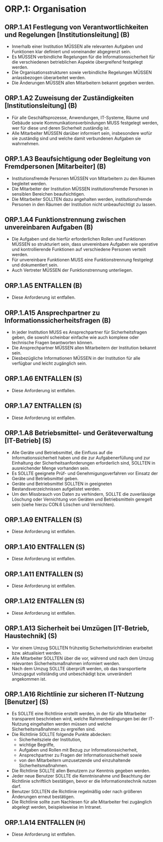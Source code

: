 # ORP.1: Organisation

## ORP.1.A1 Festlegung von Verantwortlichkeiten und Regelungen [Institutionsleitung] (B)

- Innerhalb einer Institution MÜSSEN alle relevanten Aufgaben und Funktionen klar definiert und voneinander abgegrenzt sein.
- Es MÜSSEN verbindliche Regelungen für die Informationssicherheit für die verschiedenen betrieblichen Aspekte übergreifend festgelegt werden.
- Die Organisationsstrukturen sowie verbindliche Regelungen MÜSSEN anlassbezogen überarbeitet werden.
- Die Änderungen MÜSSEN allen Mitarbeitern bekannt gegeben werden.

## ORP.1.A2 Zuweisung der Zuständigkeiten [Institutionsleitung] (B)

- Für alle Geschäftsprozesse, Anwendungen, IT-Systeme, Räume und Gebäude sowie Kommunikationsverbindungen MUSS festgelegt werden, wer für diese und deren Sicherheit zuständig ist.
- Alle Mitarbeiter MÜSSEN darüber informiert sein, insbesondere wofür sie zuständig sind und welche damit verbundenen Aufgaben sie wahrnehmen.

## ORP.1.A3 Beaufsichtigung oder Begleitung von Fremdpersonen [Mitarbeiter] (B)

- Institutionsfremde Personen MÜSSEN von Mitarbeitern zu den Räumen begleitet werden.
- Die Mitarbeiter der Institution MÜSSEN institutionsfremde Personen in sensiblen Bereichen beaufsichtigen.
- Die Mitarbeiter SOLLTEN dazu angehalten werden, institutionsfremde Personen in den Räumen der Institution nicht unbeaufsichtigt zu lassen.

## ORP.1.A4 Funktionstrennung zwischen unvereinbaren Aufgaben (B)

- Die Aufgaben und die hierfür erforderlichen Rollen und Funktionen MÜSSEN so strukturiert sein, dass unvereinbare Aufgaben wie operative und kontrollierende Funktionen auf verschiedene Personen verteilt werden.
- Für unvereinbare Funktionen MUSS eine Funktionstrennung festgelegt und dokumentiert sein.
- Auch Vertreter MÜSSEN der Funktionstrennung unterliegen.

## ORP.1.A5 ENTFALLEN (B)

- Diese Anforderung ist entfallen.

## ORP.1.A15 Ansprechpartner zu Informationssicherheitsfragen (B)

- In jeder Institution MUSS es Ansprechpartner für Sicherheitsfragen geben, die sowohl scheinbar einfache wie auch komplexe oder technische Fragen beantworten können.
- Die Ansprechpartner MÜSSEN allen Mitarbeitern der Institution bekannt sein.
- Diesbezügliche Informationen MÜSSEN in der Institution für alle verfügbar und leicht zugänglich sein.

## ORP.1.A6 ENTFALLEN (S)

- Diese Anforderung ist entfallen.

## ORP.1.A7 ENTFALLEN (S)

- Diese Anforderung ist entfallen.

## ORP.1.A8 Betriebsmittel- und Geräteverwaltung [IT-Betrieb] (S)

- Alle Geräte und Betriebsmittel, die Einfluss auf die Informationssicherheit haben und die zur Aufgabenerfüllung und zur Einhaltung der Sicherheitsanforderungen erforderlich sind, SOLLTEN in ausreichender Menge vorhanden sein.
- Es SOLLTE geeignete Prüf- und Genehmigungsverfahren vor Einsatz der Geräte und Betriebsmittel geben.
- Geräte und Betriebsmittel SOLLTEN in geeigneten Bestandsverzeichnissen aufgelistet werden.
- Um den Missbrauch von Daten zu verhindern, SOLLTE die zuverlässige Löschung oder Vernichtung von Geräten und Betriebsmitteln geregelt sein (siehe hierzu CON.6 Löschen und Vernichten).

## ORP.1.A9 ENTFALLEN (S)

- Diese Anforderung ist entfallen.

## ORP.1.A10 ENTFALLEN (S)

- Diese Anforderung ist entfallen.

## ORP.1.A11 ENTFALLEN (S)

- Diese Anforderung ist entfallen.

## ORP.1.A12 ENTFALLEN (S)

- Diese Anforderung ist entfallen.

## ORP.1.A13 Sicherheit bei Umzügen [IT-Betrieb, Haustechnik] (S)

- Vor einem Umzug SOLLTEN frühzeitig Sicherheitsrichtlinien erarbeitet bzw. aktualisiert werden.
- Alle Mitarbeiter SOLLTEN über die vor, während und nach dem Umzug relevanten Sicherheitsmaßnahmen informiert werden.
- Nach dem Umzug SOLLTE überprüft werden, ob das transportierte Umzugsgut vollständig und unbeschädigt bzw. unverändert angekommen ist.

## ORP.1.A16 Richtlinie zur sicheren IT-Nutzung [Benutzer] (S)

- Es SOLLTE eine Richtlinie erstellt werden, in der für alle Mitarbeiter transparent beschrieben wird, welche Rahmenbedingungen bei der IT-Nutzung eingehalten werden müssen und welche Sicherheitsmaßnahmen zu ergreifen sind.
- Die Richtlinie SOLLTE folgende Punkte abdecken:
    - Sicherheitsziele der Institution,
    - wichtige Begriffe,
    - Aufgaben und Rollen mit Bezug zur Informationssicherheit,
    - Ansprechpartner zu Fragen der Informationssicherheit sowie
    - von den Mitarbeitern umzusetzende und einzuhaltende Sicherheitsmaßnahmen.
- Die Richtlinie SOLLTE allen Benutzern zur Kenntnis gegeben werden.
- Jeder neue Benutzer SOLLTE die Kenntnisnahme und Beachtung der Richtlinie schriftlich bestätigen, bevor er die Informationstechnik nutzen darf.
- Benutzer SOLLTEN die Richtlinie regelmäßig oder nach größeren Änderungen erneut bestätigen.
- Die Richtlinie sollte zum Nachlesen für alle Mitarbeiter frei zugänglich abgelegt werden, beispielsweise im Intranet.

## ORP.1.A14 ENTFALLEN (H)

- Diese Anforderung ist entfallen.


